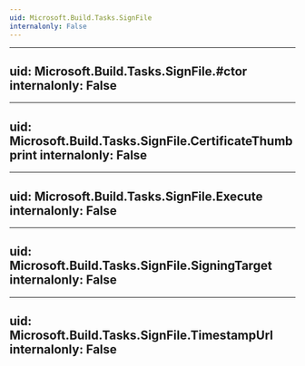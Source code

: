 ```yaml
---
uid: Microsoft.Build.Tasks.SignFile
internalonly: False
---
```


---
uid: Microsoft.Build.Tasks.SignFile.#ctor
internalonly: False
---

---
uid: Microsoft.Build.Tasks.SignFile.CertificateThumbprint
internalonly: False
---

---
uid: Microsoft.Build.Tasks.SignFile.Execute
internalonly: False
---

---
uid: Microsoft.Build.Tasks.SignFile.SigningTarget
internalonly: False
---

---
uid: Microsoft.Build.Tasks.SignFile.TimestampUrl
internalonly: False
---
